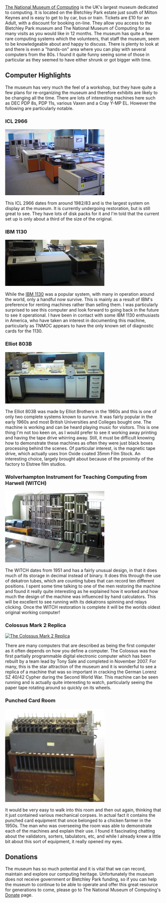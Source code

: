 [The National Museum of Computing](http://tnmoc.org) is the UK's largest museum dedicated to computing.  It is located on the Bletchley Park estate just south of Milton Keynes and is easy to get to by car, bus or train.  Tickets are £10 for an Adult, with a discount for booking on-line.  They allow you access to the Bletchley Park museum and The National Museum of Computing for as many visits as you would like in 12 months.  The museum has quite a few rare computing systems which the volunteers, that staff the museum, seem to be knowledgeable about and happy to discuss.  There is plenty to look at and there is even a "hands-on" area where you can play with several computers from the 80s.  I found it quite funny seeing some of those in particular as they seemed to have either shrunk or got bigger with time.

## Computer Highlights
The museum has very much the feel of a workshop, but they have quite a few plans for re-organizing the museum and therefore exhibits are likely to be changing all the time.  There are lots of interesting machines here such as DEC PDP 8s, PDP 11s, various Vaxen and a Cray Y-MP EL.  However the following are particularly notable.

### ICL 2966
<img src="/img/articles/icl2966.jpg" title="An ICL 2966 CPU, Disk Packs and Mag Tape"/>

This ICL 2966 dates from around 1982/83 and is the largest system on display at the museum.  It is currently undergoing restoration, but is still great to see.  They have lots of disk packs for it and I'm told that the current set up is only about a third of the size of the original.

### IBM 1130
<img src="/img/articles/ibm1130.jpg" title="An IBM 1130"/>

While the <a href="http://ibm1130.org/">IBM 1130</a> was a popular system, with many in operation around the world, only a handful now survive.
This is mainly as a result of IBM's preference for renting machines rather than selling them.  I was particularly surprised to see this
computer and look forward to going back in the future to see it operational.  I have been in contact with some IBM 1130 enthusiasts in America, who have taken an interest in documenting this machine, particularly as TNMOC appears to have the only known set of diagnostic cards for the 1130.

### Elliot 803B
<img src="/img/articles/elliot803b.jpg" title="A very incomplete picture of an Elliot 803B"/>

The Elliot 803B was made by Elliot Brothers in the 1960s and this is one of only two complete systems known to survive.  It was fairly popular in the early 1960s and most British Universities and Colleges bought one.  The machine is working and can be heard playing music for visitors.  This is one thing I'm not too keen on, as I would prefer to see it working away printing and having the tape drive whirring away.  Still, it must be difficult knowing how to demonstrate these machines as often they were just black boxes processing behind the scenes.  Of particular interest, is the magnetic tape drive, which actually uses Iron Oxide coated 35mm Film Stock.  An interesting choice, largely brought about because of the proximity of the factory to Elstree film studios.

### Wolverhampton Instrument for Teaching Computing from Harwell (WITCH)
<img src="/img/articles/witch_computer.jpg" title="The WITCH Computer"/>

The WITCH dates from 1951 and has a fairly unusual design, in that it does much of its storage in decimal instead of binary.  It does this through the use of dekatron tubes, which are counting tubes that can record ten different positions.  I spent some time talking to one of the men restoring the machine and found it really quite interesting as he explained how it worked and how much the design of the machine was influenced by hand calculators.  This will be excellent to see running with its dekatrons spinning and relays clicking.  Once the WITCH restoration is complete it will be the worlds oldest original working computer!

### Colossus Mark 2 Replica
<a href="http://commons.wikimedia.org/wiki/File:Colossus-rebuild.jpg"><img src="http://upload.wikimedia.org/wikipedia/commons/2/2c/Colossus-rebuild.jpg" title="The Colossus Mark 2 Replica"/></a>

There are many computers that are described as being the first computer as it often depends on how you define a computer.  The Colossus was the first partially programmable digital electronic computer which has been rebuilt by a team lead by Tony Sale and completed in November 2007.  For many,
this is the star attraction of the museum and it is wonderful to see a replica of a machine that was so important in cracking the German
Lorenz SZ 40/42 Cypher during the Second World War.  This machine can be seen running and is actually quite interesting to watch, particularly seeing the paper tape rotating around so quickly on its wheels.


### Punched Card Room
<img src="/img/articles/card_sorter.jpg" title="A 1950s Card Sorter"/>

It would be very easy to walk into this room and then out again, thinking that it just contained various mechanical corpses.  In actual fact it contains the punched card equipment that once belonged to a chicken farmer in the 1950s.  The man who was overseeing the room was able to demonstrate each of the machines and explain their use.  I found it fascinating chatting about the validators, sorters, tabulators, etc, and while I already knew a little bit about this sort of equipment, it really opened my eyes.

<h2>Donations</h2>
The museum has so much potential and it is vital that we can record, maintain and explore our computing heritage.  Unfortunately the
museum does not receive government or Bletchley Park funding, so if you can help the museum to continue to be able to operate and offer this great resource for generations to come, please go to The National Museum of Computing's <a href="http://tnmoc.org/donate.aspx">Donate</a> page.
